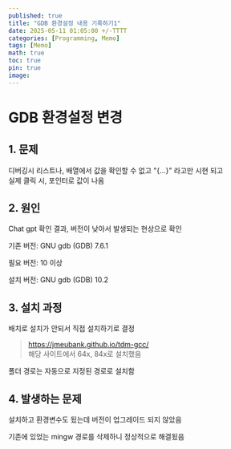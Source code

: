 ```yaml
---
published: true
title: "GDB 환경설정 내용 기록하기1"
date: 2025-05-11 01:05:00 +/-TTTT
categories: [Programming, Memo]
tags: [Memo]
math: true
toc: true
pin: true
image:
---
```


# GDB 환경설정 변경

## 1. 문제
디버깅시 리스트나, 배열에서 값을 확인할 수 없고 "{...}" 라고만 시현 되고  
실제 클릭 시, 포인터로 값이 나옴

## 2. 원인
Chat gpt 확인 결과, 버전이 낮아서 발생되는 현상으로 확인  

기존 버전: GNU gdb (GDB) 7.6.1  

필요 버전: 10 이상  

설치 버전: GNU gdb (GDB) 10.2

## 3. 설치 과정
배치로 설치가 안되서 직접 설치하기로 결정  

> https://jmeubank.github.io/tdm-gcc/  
해당 사이트에서 64x, 84x로 설치했음

폴더 경로는 자동으로 지정된 경로로 설치함

## 4. 발생하는 문제
설치하고 환경변수도 됬는데 버전이 업그레이드 되지 않았음

기존에 있었는 mingw 경로를 삭제하니 정상적으로 해결됬음